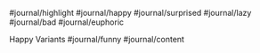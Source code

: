 
#journal/highlight
#journal/happy
#journal/surprised
#journal/lazy 
#journal/bad 
#journal/euphoric 

Happy Variants
#journal/funny
#journal/content